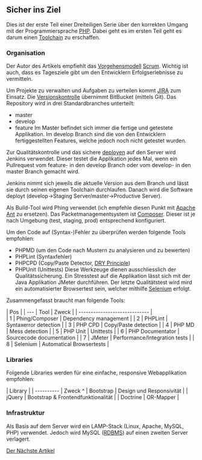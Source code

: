 ## Sicher ins Ziel
Dies ist der erste Teil einer Dreiteiligen Serie über den korrekten Umgang mit der Programmiersprache [PHP](/de/wiki/programmiersprachen/php). Dabei geht es im ersten Teil geht es darum einen [Toolchain](https://de.wikipedia.org/wiki/Toolchain) zu erschaffen.


### Organisation
Der Autor des Artikels empfiehlt das [Vorgehensmodell](https://de.wikipedia.org/wiki/Vorgehensmodell) [Scrum](https://de.wikipedia.org/wiki/Scrum). Wichtig ist auch, dass es Tagesziele gibt um den Entwicklern Erfolgserlebnisse zu vermitteln.


Um Projekte zu verwalten und Aufgaben zu verteilen kommt [JIRA](https://de.atlassian.com/software/jira) zum Einsatz. Die [Versionskontrolle](/de/wiki/programmiersprachen/programmiertipps/versioncontrol) übernimmt BitBucket (mittels Git). Das Repository wird in drei Standardbranches unterteilt:
  - master
  - develop
  - feature
Im Master befindet sich immer die fertige und getestete Applikation. Im develop Branch sind die von den Entwicklern fertiggestellten Features, welche jedoch noch nicht getestet wurden.


Zur Qualitätskontrolle und das sichere [deployen](/de/wiki/divers/continous_delivery#continuous_integration_ci) auf den Server wird Jenkins verwendet. Dieser testet die Applikation jedes Mal, wenn ein Pullrequest vom feature- in den develop Branch oder vom develop- in den master Branch gemacht wird.


Jenkins nimmt sich jeweils die aktuelle Version aus dem Branch und lässt sie durch seinen eigenen Toolchain durchlaufen. Danach wird die Software deployt (develop->Staging Server/master->Productive Server).


Als Build-Tool wird Phing verwendet (ich empfehle diesen Punkt mit [Apache Ant](/de/installationen/ant) zu ersetzen). Das Packetmanagementsystem ist [Composer](/de/installationen/composer). Dieser ist je nach Umgebung (test, staging, prod) entsprechend konfiguriert.


Um den Code auf (Syntax-)Fehler zu überprüfen werden folgende Tools empfohlen:


  * PHPMD (um den Code nach Mustern zu analysieren und zu bewerten)
  * PHPLint (Syntaxfehler)
  * PHPCPD (Copy/Paste Detector, [DRY Principle](/de/wiki/programmiersprachen/programmiertipps#dry_-_don_t_repeat_yourself))
  * PHPUnit (Unittests)
Diese Werkzeuge dienen ausschliesslich der Qualitätssicherung. Ein Stresstest auf die Applikation lässt sich mit der Java Applikation JMeter durchführen. Der letzte Qualitätstest wird mird ein automatisierter Browsertest sein, welcher mithilfe [Selenium](http://www.seleniumhq.org/) erfolgt.


Zusammengefasst braucht man folgende Tools:


| Pos |
| --- | Tool           | Zweck                         |
| ----------------------------- |     
| 1 | Phing/Composer   | Dependency management         |
| 2 | PHPLint          | Syntaxerror detection         |
| 3 | PHP CPD          | Copy/Paste detection          |
| 4 | PHP MD           | Mess detection                |
| 5 | PHP Unit         | Unittests                     |
| 6 | PHP Documentator | Sourcecode documentation      |
| 7 | JMeter           | Performance/Integration tests |
| 8 | Selenium         | Automatical Browsertests      |



### Libraries
Folgende Libraries werden für eine einfache, responsive Webapplikation empfohlen:


| Library    |
| ---------- | Zweck                              ^
| Bootstrap  | Design und Responsivität           |
| jQuery     | Bootstrap & Frontendfunktionalität |
| Doctrine   | OR-Mapper                          |



### Infrastruktur
Als Basis auf dem Server wird ein LAMP-Stack (Linux, Apache, MySQL, PHP) verwendet. Jedoch wird MySQL ([RDBMS](/de/wiki/programmiersprachen/datenbanken/#datenbank_modelle)) auf einen zweiten Server verlagert.



[Der Nächste Artikel](/de/artikel/phpmagazin/4.17/toolchain)
